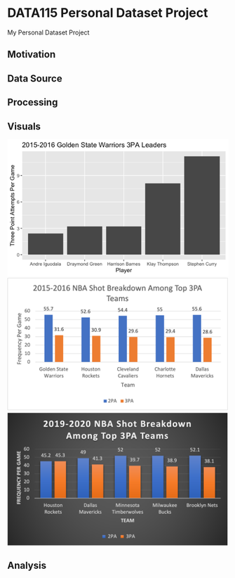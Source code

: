 # DATA115 Personal Dataset Project

My Personal Dataset Project

## Motivation

## Data Source

## Processing

## Visuals

<img src="https://raw.githubusercontent.com/alan-pan31/DATA/main/Warriors%20Top%203PA.png">

<img src="https://raw.githubusercontent.com/alan-pan31/DATA/main/2015-2016%20NBA%20Shot%20Breakdown.png">

<img src="https://raw.githubusercontent.com/alan-pan31/DATA/main/2019-2020%20NBA%20Shot%20Breakdown.png">

## Analysis
